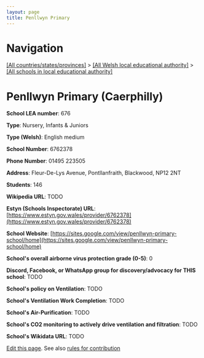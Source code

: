 ```yaml
---
layout: page
title: Penllwyn Primary
---
```

# Navigation

[[All countries/states/provinces]](../../..) > [[All Welsh local educational authority]](../..) > [[All schools in local educational authority]](..)

# Penllwyn Primary (Caerphilly)

**School LEA number**: 676

**Type**: Nursery, Infants & Juniors

**Type (Welsh)**: English medium

**School Number**: 6762378

**Phone Number**: 01495 223505

**Address**: Fleur-De-Lys Avenue, Pontllanfraith, Blackwood, NP12 2NT

**Students**: 146

**Wikipedia URL**: TODO

**Estyn (Schools Inspectorate) URL**: [https://www.estyn.gov.wales/provider/6762378](https://www.estyn.gov.wales/provider/6762378)

**School Website**: [https://sites.google.com/view/penllwyn-primary-school/home](https://sites.google.com/view/penllwyn-primary-school/home)

**School's overall airborne virus protection grade (0-5)**: 0

**Discord, Facebook, or WhatsApp group for discovery/advocacy for THIS school**: TODO

**School's policy on Ventilation**: TODO

**School's Ventilation Work Completion**: TODO

**School's Air-Purification**: TODO

**School's CO2 monitoring to actively drive ventilation and filtration**: TODO

**School's Wikidata URL**: TODO




[Edit this page](https://github.com/ventilate-schools/Wales/edit/prif/./Caerphilly/Penllwyn_Primary.md). See also [rules for contribution](../../../contribution-rules/)